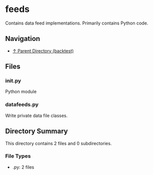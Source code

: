 # feeds

Contains data feed implementations. Primarily contains Python code.

## Navigation

* [↑ Parent Directory (backtest)](../README.md)

## Files

### __init__.py

Python module

### datafeeds.py

Write private data file classes.


## Directory Summary

This directory contains 2 files and 0 subdirectories.

### File Types

* .py: 2 files
